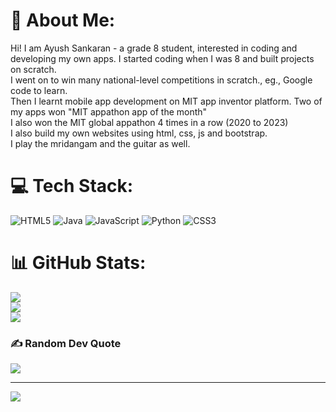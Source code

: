 # 💫 About Me:
Hi! I am Ayush Sankaran - a grade 8 student, interested in coding and developing my own apps. I started coding when I was 8 and built projects on scratch. <br>I went on to win many national-level competitions in scratch., eg., Google code to learn.<br>Then I learnt mobile app development on MIT app inventor platform. Two of my apps won "MIT appathon app of the month"<br>I also won the MIT global appathon 4 times in a row (2020 to 2023)<br>I also build my own websites using html, css, js and bootstrap.<br>I play the mridangam and the guitar as well.


# 💻 Tech Stack:
![HTML5](https://img.shields.io/badge/html5-%23E34F26.svg?style=for-the-badge&logo=html5&logoColor=white) ![Java](https://img.shields.io/badge/java-%23ED8B00.svg?style=for-the-badge&logo=java&logoColor=white) ![JavaScript](https://img.shields.io/badge/javascript-%23323330.svg?style=for-the-badge&logo=javascript&logoColor=%23F7DF1E) ![Python](https://img.shields.io/badge/python-3670A0?style=for-the-badge&logo=python&logoColor=ffdd54) ![CSS3](https://img.shields.io/badge/css3-%231572B6.svg?style=for-the-badge&logo=css3&logoColor=white)
# 📊 GitHub Stats:
![](https://github-readme-stats.vercel.app/api?username=firecurve&theme=dark&hide_border=false&include_all_commits=true&count_private=true)<br/>
![](https://github-readme-streak-stats.herokuapp.com/?user=firecurve&theme=dark&hide_border=false)<br/>
![](https://github-readme-stats.vercel.app/api/top-langs/?username=firecurve&theme=dark&hide_border=false&include_all_commits=true&count_private=true&layout=compact)

### ✍️ Random Dev Quote
![](https://quotes-github-readme.vercel.app/api?type=horizontal&theme=radical)

---
[![](https://visitcount.itsvg.in/api?id=firecurve&icon=0&color=0)](https://visitcount.itsvg.in)

<!-- Proudly created with GPRM ( https://gprm.itsvg.in ) -->
